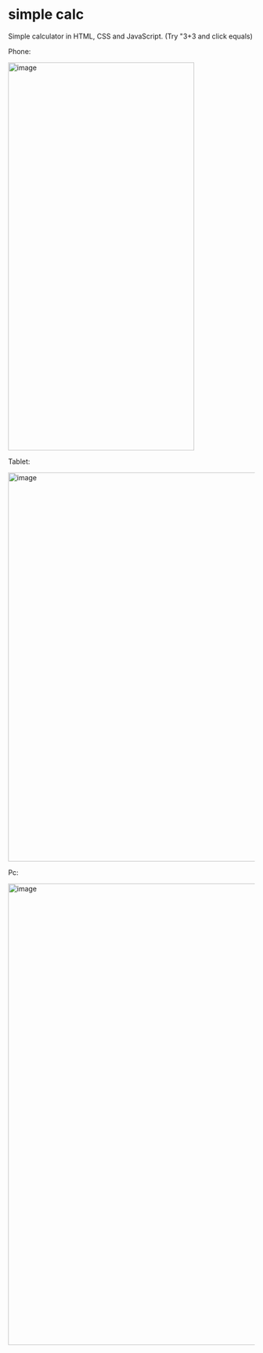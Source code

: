 # simple calc
Simple calculator in HTML, CSS and JavaScript.
(Try "3+3 and click equals)

Phone:

<img width="380" height="791" alt="image" src="https://github.com/user-attachments/assets/5e297c28-2d89-4a98-bdf4-ac8ed551fe8f" />

Tablet:

<img width="554" height="793" alt="image" src="https://github.com/user-attachments/assets/3d8ce9af-906c-47b2-a170-31a8ed1e8132" />

Pc:

<img width="1889" height="941" alt="image" src="https://github.com/user-attachments/assets/5cccf73a-1ac6-458d-aef8-c1f587f9c548" />

